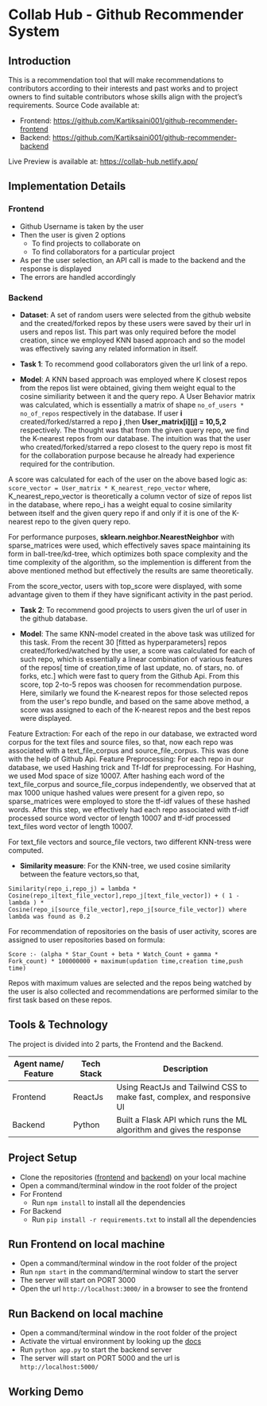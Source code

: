# Collab Hub - Github Recommender System

## Introduction

This is a recommendation tool that will make recommendations to contributors according to their interests and past works and to project owners to find suitable contributors whose skills align with the project’s requirements. Source Code available at:

- Frontend: https://github.com/Kartiksaini001/github-recommender-frontend
- Backend: https://github.com/Kartiksaini001/github-recommender-backend

Live Preview is available at: https://collab-hub.netlify.app/

## Implementation Details

### Frontend

- Github Username is taken by the user
- Then the user is given 2 options
  - To find projects to collaborate on
  - To find collaborators for a particular project
- As per the user selection, an API call is made to the backend and the response is displayed
- The errors are handled accordingly

### Backend

- **Dataset**: A set of random users were selected from the github website and the created/forked repos by these users were saved by their url in users and repos list. This part was only required before the model creation, since we employed KNN based approach and so the model was effectively saving any related information in itself.

- **Task 1**: To recommend good collaborators given the url link of a repo.

- **Model**: A KNN based approach was employed where K closest repos from the repos list were obtained, giving them weight equal to the cosine similiarity between it and the query repo.
  A User Behavior matrix was calculated, which is essentially a matrix of shape `no_of_users * no_of_repos` respectively in the database. If user **i** created/forked/starred a repo **j** ,then **User_matrix[i][j] = 10,5,2** respectively.
  The thought was that from the given query repo, we find the K-nearest repos from our database. The intuition was that the user who created/forked/starred a repo closest to the query repo is most fit for the collaboration purpose because he already had experience required for the contribution.

A score was calculated for each of the user on the above based logic as:
`score_vector = User_matrix * K_nearest_repo_vector`
where, K_nearest_repo_vector is theoretically a column vector of size of repos list in the database, where repo_i has a weight equal to cosine similarity between itself and the given query repo if and only if it is one of the K-nearest repo to the given query repo.

For performance purposes, **sklearn.neighbor.NearestNeighbor** with sparse_matrices were used, which effectively saves space maintaining its form in ball-tree/kd-tree, which optimizes both space complexity and the time complexity of the algorithm, so the implemention is different from the above mentioned method but effectively the results are same theoretically.

From the score_vector, users with top_score were displayed, with some advantage given to them if they have significant activity in the past period.

- **Task 2**: To recommend good projects to users given the url of user in the github database.

- **Model**: The same KNN-model created in the above task was utilized for this task.
  From the recent 30 [fitted as hyperparameters] repos created/forked/watched by the user, a score was calculated for each of such repo, which is essentially a linear combination of various features of the repos[ time of creation,time of last update, no. of stars, no. of forks, etc.] which were fast to query from the Github Api. From this score, top 2-to-5 repos was choosen for recommendation purpose.
  Here, similarly we found the K-nearest repos for those selected repos from the user's repo bundle, and based on the same above method, a score was assigned to each of the K-nearest repos and the best repos were displayed.

Feature Extraction: For each of the repo in our database, we extracted word corpus for the text files and source files, so that, now each repo was associated with a text_file_corpus and source_file_corpus. This was done with the help of Github Api.
Feature Preprocessing: For each repo in our database, we used Hashing trick and Tf-Idf for preprocessing. For Hashing, we used Mod space of size 10007. After hashing each word of the text_file_corpus and source_file_corpus independently, we observed that at max 1000 unique hashed values were present for a given repo, so sparse_matrices were employed to store the tf-idf values of these hashed words.
After this step, we effectively had each repo associated with tf-idf processed source word vector of length 10007 and tf-idf processed text_files word vector of length 10007.

For text_file vectors and source_file vectors, two different KNN-tress were computed.

- **Similarity measure**: For the KNN-tree, we used cosine similarity between the feature vectors,so that,

```
Similarity(repo_i,repo_j) = lambda * Cosine(repo_i[text_file_vector],repo_j[text_file_vector]) + ( 1 - lambda ) * Cosine(repo_i[source_file_vector],repo_j[source_file_vector]) where lambda was found as 0.2
```

For recommendation of repositories on the basis of user activity, scores are assigned to user repositories based on formula:

```
Score :- (alpha * Star_Count + beta * Watch_Count + gamma * Fork_count) * 100000000 + maximum(updation time,creation time,push time)
```

Repos with maximum values are selected and the repos being watched by the user is also collected and recommendations are performed similar to the first task based on these repos.

## Tools & Technology

The project is divided into 2 parts, the Frontend and the Backend.

| **Agent name/ Feature** | **Tech Stack** | **Description**                                                         |
| ----------------------- | -------------- | ----------------------------------------------------------------------- |
| Frontend                | ReactJs        | Using ReactJs and Tailwind CSS to make fast, complex, and responsive UI |
| Backend                 | Python         | Built a Flask API which runs the ML algorithm and gives the response    |

## Project Setup

- Clone the repositories ([frontend](https://github.com/Kartiksaini001/github-recommender-frontend) and [backend](https://github.com/Kartiksaini001/github-recommender-backend)) on your local machine
- Open a command/terminal window in the root folder of the project
- For Frontend
  - Run `npm install` to install all the dependencies
- For Backend
  - Run `pip install -r requirements.txt` to install all the dependencies

## Run Frontend on local machine

- Open a command/terminal window in the root folder of the project
- Run `npm start` in the command/terminal window to start the server
- The server will start on PORT 3000
- Open the url `http://localhost:3000/` in a browser to see the frontend

## Run Backend on local machine

- Open a command/terminal window in the root folder of the project
- Activate the virtual environment by looking up the [docs](https://docs.python.org/3/tutorial/venv.html#creating-virtual-environments)
- Run `python app.py` to start the backend server
- The server will start on PORT 5000 and the url is `http://localhost:5000/`

## Working Demo
